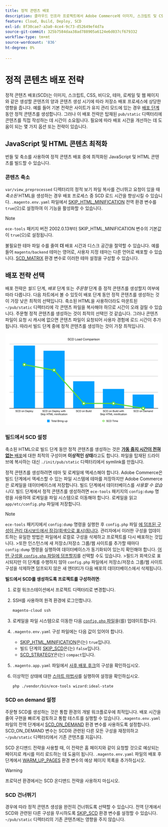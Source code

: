 ```yaml
---
title: 정적 콘텐츠 배포
description: 클라우드 인프라 프로젝트에서 Adobe Commerce에 이미지, 스크립트 및 CSS와 같은 정적 콘텐츠를 배포하는 전략에 대해 알아봅니다.
feature: Cloud, Build, Deploy, SCD
exl-id: 8f30cae7-a3a0-4ce4-9c73-d52649ef4d7a
source-git-commit: 325b7584daa38ad788905a6124e6d037cf679332
workflow-type: tm+mt
source-wordcount: '836'
ht-degree: 0%

---
```


# 정적 콘텐츠 배포 전략

정적 콘텐츠 배포(SCD)는 이미지, 스크립트, CSS, 비디오, 테마, 로케일 및 웹 페이지와 같은 생성할 콘텐츠의 양과 콘텐츠 생성 시기에 따라 저장소 배포 프로세스에 상당한 영향을 줍니다. 예를 들어 기본 전략은 사이트가 유지 관리 모드에 있는 경우 [배포 단계](process.md#deploy-phase-deploy-phase) 동안 정적 콘텐츠를 생성합니다. 그러나 이 배포 전략은 탑재된 `pub/static` 디렉터리에 콘텐츠를 직접 작성하는 데 시간이 소요됩니다. 필요에 따라 배포 시간을 개선하는 데 도움이 되는 몇 가지 옵션 또는 전략이 있습니다.

## JavaScript 및 HTML 콘텐츠 최적화

번들 및 축소를 사용하여 정적 콘텐츠 배포 중에 최적화된 JavaScript 및 HTML 콘텐츠를 빌드할 수 있습니다.

### 콘텐츠 축소

`var/view_preprocessed` 디렉터리의 정적 보기 파일 복사를 건너뛰고 요청이 있을 때 _축소된_ HTML을 생성하는 경우 배포 프로세스 중 SCD 로드 시간을 향상시킬 수 있습니다. `.magento.env.yaml` 파일에서 [SKIP_HTML_MINIFICATION](../environment/variables-global.md#skiphtmlminification) 전역 환경 변수를 `true`(으)로 설정하여 이 기능을 활성화할 수 있습니다.

>[!NOTE]
>
>`ece-tools` 패키지 버전 2002.0.13부터 SKIP_HTML_MINIFICATION 변수의 기본값이 `true`(으)로 설정됩니다.

불필요한 테마 파일 수를 줄여 **더** 배포 시간과 디스크 공간을 절약할 수 있습니다. 예를 들어 `magento/backend` 테마는 영어로, 사용자 지정 테마는 다른 언어로 배포할 수 있습니다. [SCD_MATRIX](../environment/variables-deploy.md#scdmatrix) 환경 변수로 이러한 테마 설정을 구성할 수 있습니다.

## 배포 전략 선택

배포 전략은 _빌드_ 단계, _배포_ 단계 또는 _주문형_ 단계 중 정적 콘텐츠를 생성할지 여부에 따라 다릅니다. 다음 차트에서 볼 수 있듯이 배포 단계 동안 정적 콘텐츠를 생성하는 것이 가장 낮은 최적의 선택입니다. 축소된 HTML을 사용하더라도 마운트된 `~/pub/static` 디렉터리에 각 콘텐츠 파일을 복사해야 하므로 시간이 오래 걸릴 수 있습니다. 주문형 정적 콘텐츠를 생성하는 것이 최적의 선택인 것 같습니다. 그러나 콘텐츠 파일이 요청 시 캐시에 없으면 콘텐츠 파일이 요청되어 사용자 경험에 로드 시간이 추가됩니다. 따라서 빌드 단계 중에 정적 콘텐츠를 생성하는 것이 가장 최적입니다.

![SCD 로드 비교](../../assets/scd-load-times.png)

### 빌드에서 SCD 설정

축소된 HTML으로 빌드 단계 동안 정적 콘텐츠를 생성하는 것은 [**가동 중지 시간이 전혀 없는** 배포](reduce-downtime.md)에 대한 최적의 구성이며 **이상적인 상태**&#x200B;라고도 합니다. 파일을 탑재된 드라이브에 복사하는 대신 `./init/pub/static` 디렉터리에서 symlink를 만듭니다.

정적 콘텐츠를 생성하려면 테마 및 로케일에 액세스해야 합니다. Adobe Commerce은 빌드 단계에서 액세스할 수 있는 파일 시스템에 테마를 저장하지만 Adobe Commerce은 로케일을 데이터베이스에 저장합니다. 빌드 단계에서 데이터베이스를 _사용할 수 없습니다_. 빌드 단계에서 정적 콘텐츠를 생성하려면 `ece-tools` 패키지의 `config:dump` 명령을 사용하여 로케일을 파일 시스템으로 이동해야 합니다. 로케일을 읽고 `app/etc/config.php` 파일에 저장합니다.

>[!NOTE]
>`ece-tools` 패키지에서 `config:dump` 명령을 실행한 후 `config.php` 파일 [에 덤프된 구성이 관리 대시보드에서 잠김(회색으로 표시)됩니다](https://experienceleague.adobe.com/en/docs/commerce-knowledge-base/kb/troubleshooting/miscellaneous/locked-fields-in-magento-admin). 관리자에서 이러한 구성을 업데이트하는 유일한 방법은 파일에서 로컬로 구성을 삭제하고 프로젝트를 다시 배포하는 것입니다.
>&#x200B;>또한 인스턴스에 새 저장소/저장소 그룹/웹 사이트를 추가할 때마다 `config:dump` 명령을 실행하여 데이터베이스가 동기화되어 있는지 확인해야 합니다. [어떤 구성을 `config.php` 파일에 덤프할지](https://experienceleague.adobe.com/en/docs/commerce-operations/configuration-guide/cli/configuration-management/export-configuration?lang=en)를 선택할 수도 있습니다.
>&#x200B;>필드가 회색으로 표시되지만 이 단계를 수행하지 않아 `config.php` 파일에서 저장소/저장소 그룹/웹 사이트 구성을 삭제하면 덤프되지 않은 새 엔터티가 다음 배포의 데이터베이스에서 삭제됩니다.

**빌드에서 SCD를 생성하도록 프로젝트를 구성하려면**:

1. 로컬 워크스테이션에서 프로젝트 디렉터리로 변경합니다.
1. SSH를 사용하여 원격 환경에 로그인합니다.

   ```bash
   magento-cloud ssh
   ```

1. 로케일을 파일 시스템으로 이동한 다음 [`config.php` 파일](../development/commerce-version.md#create-a-configphp-file)을(를) 업데이트합니다.

1. `.magento.env.yaml` 구성 파일에는 다음 값이 있어야 합니다.

   - [SKIP_HTML_MINIFICATION](../environment/variables-global.md#skip_html_minification)은(는) `true`입니다.
   - 빌드 단계의 [SKIP_SCD](../environment/variables-build.md#skip_scd)은(는) `false`입니다.
   - [SCD_STRATEGY](../environment/variables-build.md#scd_strategy)은(는) `compact`입니다.

1. `.magento.app.yaml` 파일에서 [사후 배포 후크](../application/hooks-property.md)의 구성을 확인하십시오.

1. 이상적인 상태에 대한 [스마트 마법사](smart-wizards.md)를 실행하여 설정을 확인하십시오.

   ```bash
   php ./vendor/bin/ece-tools wizard:ideal-state
   ```

### SCD on demand 설정

주문형 SCD를 생성하는 것은 통합 환경의 개발 워크플로우에 최적입니다. 배포 시간을 줄여 구현을 빠르게 검토하고 통합 테스트를 실행할 수 있습니다. `.magento.env.yaml` 파일의 전역 단계에서 [SCD_ON_DEMAND](../environment/variables-global.md#scdondemand) 환경 변수를 사용하도록 설정합니다. SCD_ON_DEMAND 변수는 SCD와 관련된 다른 모든 구성을 재정의하고 `~/pub/static` 디렉터리에서 기존 콘텐츠를 지웁니다.

SCD 온디맨드 전략을 사용할 때, 이 전략은 홈 페이지와 같이 요청할 것으로 예상되는 페이지로 캐시를 미리 로드하는 데 도움이 됩니다. `.magento.env.yaml` 파일의 배포 후 단계에서 [WARM_UP_PAGES](../environment/variables-post-deploy.md#warmuppages) 환경 변수의 예상 페이지 목록을 추가하십시오.

>[!WARNING]
>
>프로덕션 환경에서는 SCD 온디맨드 전략을 사용하지 마십시오.

### SCD 건너뛰기

경우에 따라 정적 콘텐츠 생성을 완전히 건너뛰도록 선택할 수 있습니다. 전역 단계에서 SCD와 관련된 다른 구성을 무시하도록 [SKIP_SCD](../environment/variables-build.md#skipscd) 환경 변수를 설정할 수 있습니다. `~/pub/static` 디렉터리의 기존 콘텐츠에는 영향을 주지 않습니다.
